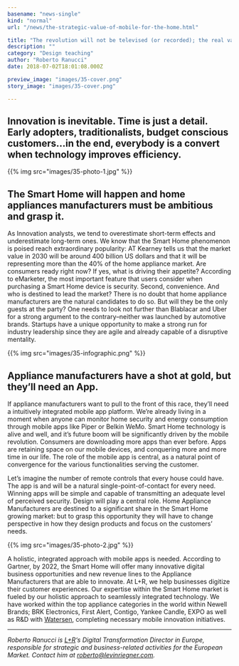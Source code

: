 ```yaml
---
basename: "news-single"
kind: "normal"
url: "/news/the-strategic-value-of-mobile-for-the-home.html"

title: "The revolution will not be televised (or recorded); the real value of home appliances manufacturers in the Smart Home"
description: ""
category: "Design teaching"
author: "Roberto Ranucci"
date: 2018-07-02T18:01:08.000Z

preview_image: "images/35-cover.png"
story_image: "images/35-cover.png"

---
```


## Innovation is inevitable. Time is just a detail. Early adopters, traditionalists, budget conscious customers…in the end, everybody is a convert when technology improves efficiency.

{{% img src="images/35-photo-1.jpg" %}}

## The Smart Home will happen and home appliances manufacturers must be ambitious and grasp it.

As Innovation analysts, we tend to overestimate short-term effects and underestimate long-term ones. We know that the Smart Home phenomenon is poised reach extraordinary popularity: AT Kearney tells us that the market value in 2030 will be around 400 billion US dollars and that it will be representing more than the 40% of the home appliance market. Are consumers ready right now? If yes, what is driving their appetite? According to eMarketer, the most important feature that users consider when purchasing a Smart Home device is security. Second, convenience. And who is destined to lead the market? There is no doubt that home appliance manufacturers are the natural candidates to do so. But will they be the only guests at the party? One needs to look not further than Blablacar and Uber for a strong argument to the contrary–neither was launched by automotive brands. Startups have a unique opportunity to make a strong run for industry leadership since they are agile and already capable of a disruptive mentality.

{{% img src="images/35-infographic.png" %}}

## Appliance manufacturers have a shot at gold, but they’ll need an App.

If appliance manufacturers want to pull to the front of this race, they’ll need a intuitively integrated mobile app platform. We’re already living in a moment when anyone can monitor home security and energy consumption through mobile apps like Piper or Belkin WeMo.  Smart Home technology is alive and well, and it’s future boom will be significantly driven by the mobile revolution. Consumers are downloading more apps than ever before. Apps are retaining space on our mobile devices, and conquering more and more time in our life. The role of the mobile app is central, as a natural point of convergence for the various functionalities serving the customer.

Let’s imagine the number of remote controls that every house could have. The app is and will be a natural single-point-of-contact for every need. Winning apps will be simple and capable of transmitting an adequate level of perceived security. Design will play a central role. Home Appliance Manufacturers are destined to a significant share in the Smart Home growing market: but to grasp this opportunity they will have to change perspective in how they design products and focus on the customers’ needs.

{{% img src="images/35-photo-2.jpg" %}}

A holistic, integrated approach with mobile apps is needed. According to Gartner, by 2022, the Smart Home will offer many innovative digital business opportunities and new revenue lines to the Appliance Manufacturers that are able to innovate. At L+R, we help businesses digitize their customer experiences. Our expertise within the Smart Home market is fueled by our holistic approach to seamlessly integrated technology. We have worked within the top appliance categories in the world within Newell Brands; BRK Electronics, First Alert, Contigo, Yankee Candle, EXPO as well as R&D with [Watersen](https://levinriegner.news/2017/07/25/lr-partners-with-heywood-sons-international-venture-builder-with-iot-to-track-water-usage-in-the-home/), completing necessary mobile innovation initiatives.

___

*Roberto Ranucci is [L​+R](http://levinriegner.com/)‘s Digital Transformation Director in Europe, ​responsible for strategic and business-related activities for the European Market. Contact him at roberto@levinriegner.com.*
